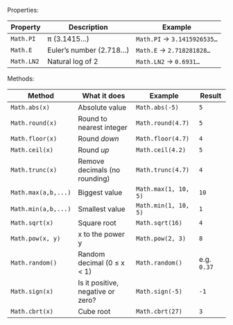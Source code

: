 Properties:

| Property   | Description             | Example                     |
| ---------- | ----------------------- | --------------------------- |
| `Math.PI`  | π (3.1415…)             | `Math.PI` → `3.1415926535…` |
| `Math.E`   | Euler’s number (2.718…) | `Math.E` → `2.718281828…`   |
| `Math.LN2` | Natural log of 2        | `Math.LN2` → `0.6931…`      |

Methods:

| Method              | What it does                      | Example              | Result      |
| ------------------- | --------------------------------- | -------------------- | ----------- |
| `Math.abs(x)`       | Absolute value                    | `Math.abs(-5)`       | `5`         |
| `Math.round(x)`     | Round to nearest integer          | `Math.round(4.7)`    | `5`         |
| `Math.floor(x)`     | Round *down*                      | `Math.floor(4.7)`    | `4`         |
| `Math.ceil(x)`      | Round *up*                        | `Math.ceil(4.2)`     | `5`         |
| `Math.trunc(x)`     | Remove decimals (no rounding)     | `Math.trunc(4.7)`    | `4`         |
| `Math.max(a,b,...)` | Biggest value                     | `Math.max(1, 10, 5)` | `10`        |
| `Math.min(a,b,...)` | Smallest value                    | `Math.min(1, 10, 5)` | `1`         |
| `Math.sqrt(x)`      | Square root                       | `Math.sqrt(16)`      | `4`         |
| `Math.pow(x, y)`    | x to the power y                  | `Math.pow(2, 3)`     | `8`         |
| `Math.random()`     | Random decimal (0 ≤ x < 1)        | `Math.random()`      | e.g. `0.37` |
| `Math.sign(x)`      | Is it positive, negative or zero? | `Math.sign(-5)`      | `-1`        |
| `Math.cbrt(x)`      | Cube root                         | `Math.cbrt(27)`      | `3`         |

